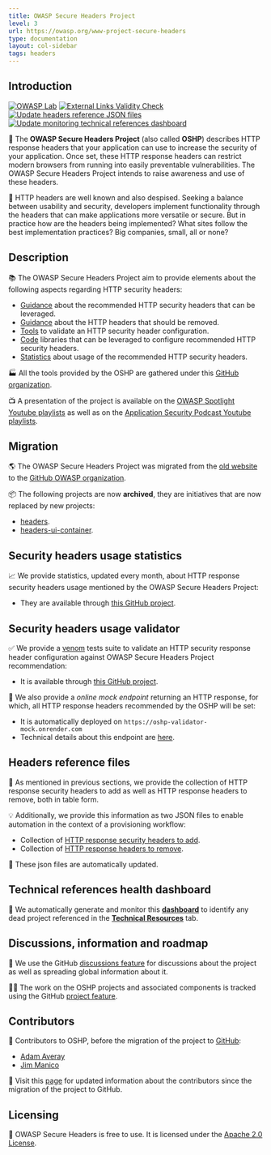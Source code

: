```yaml
---
title: OWASP Secure Headers Project
level: 3
url: https://owasp.org/www-project-secure-headers
type: documentation
layout: col-sidebar
tags: headers
---
```


<script crossorigin="anonymous" type="application/javascript" src="assets/js/direct-link-handler.js"></script>
<link rel="stylesheet" href="assets/css/styles.css">

## Introduction

[![OWASP Lab](https://img.shields.io/badge/owasp-lab%20project-f7b73c.svg)](https://www.owasp.org/projects)
[![External Links Validity Check](https://github.com/OWASP/www-project-secure-headers/actions/workflows/check-external-links.yml/badge.svg?branch=master)](https://github.com/OWASP/www-project-secure-headers/actions/workflows/check-external-links.yml)
[![Update headers reference JSON files](https://github.com/OWASP/www-project-secure-headers/actions/workflows/headers-generate-json-files.yml/badge.svg?branch=master)](https://github.com/OWASP/www-project-secure-headers/actions/workflows/headers-generate-json-files.yml)
[![Update monitoring technical references dashboard](https://github.com/OWASP/www-project-secure-headers/actions/workflows/monitoring-technical-references-generate-dashboard.yml/badge.svg?branch=master)](https://github.com/OWASP/www-project-secure-headers/actions/workflows/monitoring-technical-references-generate-dashboard.yml)

🎯 The **OWASP Secure Headers Project** (also called **OSHP**) describes HTTP response headers that your application can use to increase the security of your application. Once set, these HTTP response headers can restrict modern browsers from running into easily preventable vulnerabilities. The OWASP Secure Headers Project intends to raise awareness and use of these headers.

🤔 HTTP headers are well known and also despised. Seeking a balance between usability and security, developers implement functionality through the headers that can make applications more versatile or secure. But in practice how are the headers being implemented? What sites follow the best implementation practices? Big companies, small, all or none?

## Description

📚 The OWASP Secure Headers Project aim to provide elements about the following aspects regarding HTTP security headers:

* [Guidance](https://owasp.org/www-project-secure-headers/index.html#div-bestpractices_configuration-proposal) about the recommended HTTP security headers that can be leveraged.
* [Guidance](https://owasp.org/www-project-secure-headers/index.html#div-bestpractices_prevent-information-disclosure-via-http-headers) about the HTTP headers that should be removed.
* [Tools](https://github.com/oshp/oshp-validator) to validate an HTTP security header configuration.
* [Code](https://owasp.org/www-project-secure-headers/index.html#div-technical) libraries that can be leveraged to configure recommended HTTP security headers.
* [Statistics](https://github.com/oshp/oshp-stats) about usage of the recommended HTTP security headers.

🏭 All the tools provided by the OSHP are gathered under this [GitHub organization](https://github.com/oshp/).

📺 A presentation of the project is available on the [OWASP Spotlight Youtube playlists](https://www.youtube.com/watch?v=N4F3VWQYU9E) as well as on the [Application Security Podcast Youtube playlists](https://www.youtube.com/watch?v=0SNU9clVhKU).

## Migration

🌎 The OWASP Secure Headers Project was migrated from the [old website](https://wiki.owasp.org/index.php/OWASP_Secure_Headers_Project) to the [GitHub OWASP organization](https://github.com/OWASP/www-project-secure-headers).

📦 The following projects are now **archived**, they are initiatives that are now replaced by new projects:

* [headers](https://github.com/oshp/headers).
* [headers-ui-container](https://github.com/oshp/headers-ui-container).

## Security headers usage statistics

📈 We provide statistics, updated every month, about HTTP response security headers usage mentioned by the OWASP Secure Headers Project:

* They are available through [this GitHub project](https://github.com/oshp/oshp-stats).

## Security headers usage validator

✅ We provide a [venom](https://github.com/ovh/venom) tests suite to validate an HTTP security response header configuration against OWASP Secure Headers Project recommendation:

* It is available through [this GitHub project](https://github.com/oshp/oshp-validator).

🧪 We also provide a *online mock endpoint* returning an HTTP response, for which, all HTTP response headers recommended by the OSHP will be set:

* It is automatically deployed on `https://oshp-validator-mock.onrender.com`
* Technical details about this endpoint are [here](https://github.com/oshp/oshp-validator#tests-suite-mock-service).

## Headers reference files

📖 As mentioned in previous sections, we provide the collection of HTTP response security headers to add as well as HTTP response headers to remove, both in table form.

💡 Additionally, we provide this information as two JSON files to enable automation in the context of a provisioning workflow:

* Collection of [HTTP response security headers to add](ci/headers_add.json).
* Collection of [HTTP response headers to remove](ci/headers_remove.json).

📡 These json files are automatically updated.

## Technical references health dashboard

📍 We automatically generate and monitor this **[dashboard](https://github.com/OWASP/www-project-secure-headers/blob/master/monitoring_technical_references_dashboard.md)** to identify any dead project referenced in the **[Technical Resources](https://owasp.org/www-project-secure-headers/#div-technical)** tab.

## Discussions, information and roadmap

💬 We use the GitHub [discussions feature](https://github.com/oshp/oshp-tracking/discussions) for discussions about the project as well as spreading global information about it.

👩‍💻 The work on the OSHP projects and associated components is tracked using the GitHub [project feature](https://github.com/orgs/oshp/projects/2).

## Contributors

💌 Contributors to OSHP, before the migration of the project to [GitHub](https://github.com/OWASP/www-project-secure-headers):

* [Adam Averay](https://github.com/adamaveray)
* [Jim Manico](https://twitter.com/manicode)

💌 Visit this [page](https://github.com/OWASP/www-project-secure-headers/graphs/contributors) for updated information about the contributors since the migration of the project to GitHub.

## Licensing

📑 OWASP Secure Headers is free to use. It is licensed under the [Apache 2.0 License](https://www.apache.org/licenses/LICENSE-2.0).
